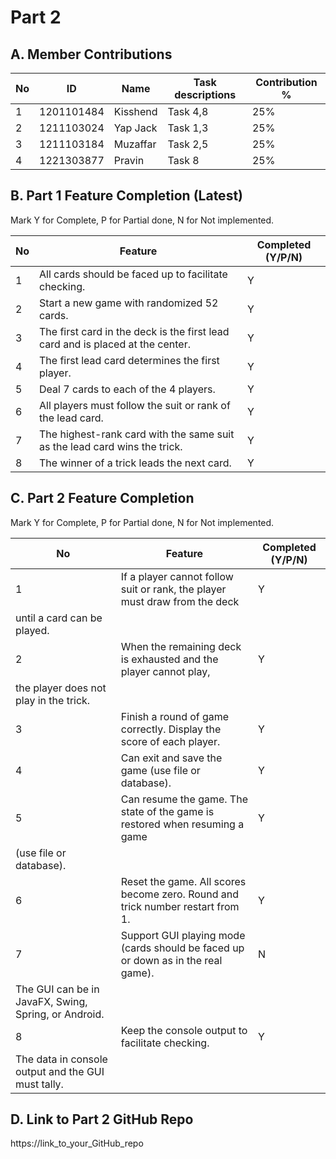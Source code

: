 # Part 2

## A. Member Contributions

No | ID         | Name | Task descriptions | Contribution %
-- | ---------- | ---- | ----------------- | --------------
1  | 1201101484|Kisshend| Task 4,8         |25%
2  |1211103024|Yap Jack |  Task 1,3        |25%
3  |1211103184|Muzaffar|   Task 2,5        |25%
4  |1221303877|Pravin|      Task 8         |25%


## B. Part 1 Feature Completion (Latest)

Mark Y for Complete, P for Partial done, N for Not implemented.

No | Feature                                                                         | Completed (Y/P/N)
-- | ------------------------------------------------------------------------------- | -----------------
1  | All cards should be faced up to facilitate checking.                            |Y
2  | Start a new game with randomized 52 cards.                                      |Y
3  | The first card in the deck is the first lead card and is placed at the center.  |Y
4  | The first lead card determines the first player.                                |Y
5  | Deal 7 cards to each of the 4 players.                                          |Y
6  | All players must follow the suit or rank of the lead card.                      |Y
7  | The highest-rank card with the same suit as the lead card wins the trick.       |Y
8  | The winner of a trick leads the next card.                                      |Y


## C. Part 2 Feature Completion

Mark Y for Complete, P for Partial done, N for Not implemented.

No | Feature                                                                          | Completed (Y/P/N)
-- | -------------------------------------------------------------------------------- | -----------------
1  | If a player cannot follow suit or rank, the player must draw from the deck       |Y
   | until a card can be played.                                                      |
2  | When the remaining deck is exhausted and the player cannot play,                 |Y
   | the player does not play in the trick.                                           |
3  | Finish a round of game correctly. Display the score of each player.              |Y
4  | Can exit and save the game (use file or database).                               |Y
5  | Can resume the game. The state of the game is restored when resuming a game      |Y
   | (use file or database).                                                          |
6  | Reset the game. All scores become zero. Round and trick number restart from 1.   |Y
7  | Support GUI playing mode (cards should be faced up or down as in the real game). |N
   | The GUI can be in JavaFX, Swing, Spring, or Android.                             |
8  | Keep the console output to facilitate checking.                                  |Y
   | The data in console output and the GUI must tally.                               |


## D. Link to Part 2 GitHub Repo

https://link_to_your_GitHub_repo

